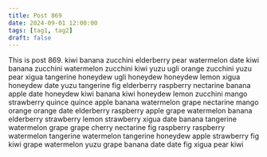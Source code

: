 ```yaml
---
title: Post 869
date: 2024-09-01 12:00:00
tags: [tag1, tag2]
draft: false
---
```

This is post 869.
kiwi
banana
zucchini
elderberry
pear
watermelon
date
kiwi
banana
zucchini
watermelon
zucchini
kiwi
yuzu
ugli
orange
zucchini
yuzu
pear
xigua
tangerine
honeydew
ugli
honeydew
honeydew
lemon
xigua
honeydew
date
yuzu
tangerine
fig
elderberry
raspberry
nectarine
banana
apple
date
honeydew
kiwi
banana
kiwi
honeydew
lemon
zucchini
mango
strawberry
quince
quince
apple
banana
watermelon
grape
nectarine
mango
orange
orange
date
elderberry
raspberry
apple
grape
watermelon
banana
elderberry
strawberry
lemon
strawberry
xigua
date
banana
tangerine
watermelon
grape
grape
cherry
nectarine
fig
raspberry
raspberry
watermelon
tangerine
watermelon
tangerine
honeydew
apple
strawberry
fig
kiwi
grape
watermelon
yuzu
grape
banana
date
date
fig
xigua
pear
kiwi
